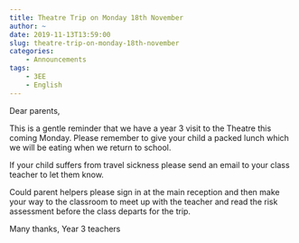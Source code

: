 ```yaml
---
title: Theatre Trip on Monday 18th November
author: ~
date: 2019-11-13T13:59:00
slug: theatre-trip-on-monday-18th-november
categories:
    - Announcements
tags:
    - 3EE
    - English
---
```


Dear parents,

This is a gentle reminder that we have a year 3 visit to the Theatre this coming Monday. Please remember to give your child a packed lunch which we will be eating when we return to school. 

If your child suffers from travel sickness please send an email to your class teacher to let them know.

Could parent helpers please sign in at the main reception and then make your way to the classroom to meet up with the teacher and read the risk assessment before the class departs for the trip.

Many thanks,
Year 3 teachers
